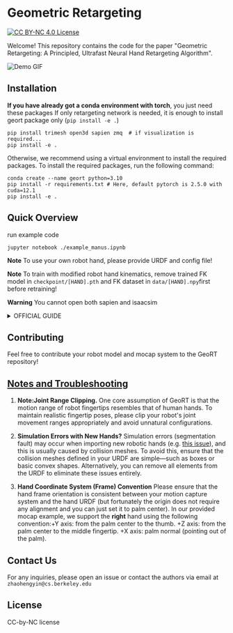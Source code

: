 # Geometric Retargeting

[![CC BY-NC 4.0 License](https://licensebuttons.net/l/by-nc/4.0/88x31.png)](https://creativecommons.org/licenses/by-nc/4.0/)

Welcome! This repository contains the code for the paper "Geometric Retargeting: A Principled, Ultrafast Neural Hand Retargeting Algorithm".

![Demo GIF](./images/demo.gif)
## Installation
<b>If you have already got a conda environment with torch</b>, you just need these packages
If only retargeting network is needed, it is enough to install geort package only (<code>pip install -e .</code>)
```
pip install trimesh open3d sapien zmq  # if visualization is required...
pip install -e .
```

Otherwise, we recommend using a virtual environment to install the required packages. To install the required packages, run the following command:
```
conda create --name geort python=3.10
pip install -r requirements.txt # Here, default pytorch is 2.5.0 with cuda=12.1
pip install -e .
```
## Quick Overview

run example code

```shell
jupyter notebook ./example_manus.ipynb
```

**Note**
To use your own robot hand, please provide URDF and config file!

**Note**
To train with modified robot hand kinematics, remove trained FK model in <code>checkpoint/[HAND].pth</code> and FK dataset in <code>data/[HAND].npy</code>first before retraining!

**Warning**
You cannot open both sapien and isaacsim


<details><summary> OFFICIAL GUIDE </summary>

Upon completion, you will be able to train GeoRT and deploy the checkpoint in a clean and straightforward way. 
### Training (1-2min):
```
python ./geort/trainer.py -hand allegro_right -human_data human_alex -ckpt_tag geort_1
```
### Deploy in code
```
import geort
model = geort.load_model('geort_1')
mocap = ...
qpos = model.forward(mocap.get())
```
But before this, we need to complete some one-time system setup steps outlined below.

**Useful Links**: [Notes and Troubleshooting](#notes-and-troubleshooting)
## Getting Started
We use the native Allegro Hand as an example. 

### Step 1: Import your robot hand (one-time setup).
Note: For the Allegro Hand, you can actually skip this step. However, please follow it if you want to import a customized robot hand.

We just need to complete a quick setup process outlined below:

1. Place your robot hand URDF file in the ``assets`` folder. (We have included the Allegro example there.)
2. Create a config file named ``your_robot_name.json`` in the ``geort/config`` directory. Below is an example for the Allegro hand. For brevity, the details are omitted here, but you can refer to the [this](./geort/config/allegro_right.json) for full information. For setup instructions, please read [this](./geort/config/template.py).

```
{
    "name": "allegro_right",  
    "urdf_path": "./assets/allegro_right/allegro_hand_description_right.urdf",
    "base_link": "base_link",
    "joint_order": [
        "joint_0.0", "joint_1.0", "joint_2.0", "joint_3.0",
        "joint_4.0", "joint_5.0", "joint_6.0", "joint_7.0",
        "joint_8.0", "joint_9.0", "joint_10.0", "joint_11.0",
        "joint_12.0", "joint_13.0", "joint_14.0", "joint_15.0"
    ],
    "fingertip_link": [
        {
            "name": "index",
            "link": "link_4.0_tip",
            "joint": ["joint_0.0", "joint_1.0", "joint_2.0", "joint_3.0"],
            "center_offset": [0.0, 0.0, 0.0],
            "human_hand_id": 8,
        },
        ...
    ]
}

```
Now, you can run this command to visualize your hand.
```
python geort/env/hand.py --hand [YOUR_HAND_CONFIG_NAME]
```
such as 
```
python geort/env/hand.py --hand allegro_right
```
<span style="color:red"> If there is any segmentation error, please simplify the collision meshes or just remove all the `collision` fields in your URDF. </span> See the [Notes and Troubleshooting](#notes-and-troubleshooting) section.

### Step 2: Collect human hand mocap data.
Now we need to collect some human hand data for training the retargeting model. We put an example human recording dataset in data folder. You can add your own data to that folder and here is a template python script to do this.

```
import geort
import time

# Dataset Name
data_output_name = "human" # TODO(): Specify a name for this (e.g. your name)

# Your data collection loop.
mocap = YourAwesomeMocap() # TODO(): your mocap system.
                           # Define a mocap.get() method.
                           # Apologies, you still have to do this...
 
data = []

for step in range(5000):       # collect 5000 data points.
    hand_keypoint = mocap.get() # mocap.get() return [N, 3] numpy array.
    data.append(hand_keypoint)
    
    time.sleep(0.01)            # take a short break.

# finish data collection.
geort.save_human_data(data, data_output_name)
```
Use ``geort.save_human_data`` API -- this can simplify your effort in specifying the path. This dataset can be reloaded later using **data_output_name**. 

During the data collection process, try to 1. fully stretch each finger and explore its fingertip moving range and 2. perform pinch grasps. Ensure that your fingers feel natural and comfortable—since during teleoperation deployment, you will use these recorded gestures to control the robot! Please avoid any unnatural or strained movements.

We understand that most users likely have their own mocap systems. However, for demonstration purposes, we provide a simple mocap solution based on MediaPipe. Please note, this is intended only for demo use and not for deployment; we will explain this in more detail later.

```
python ./geort/mocap/mediapipe_mocap.py --name human
```
to generate a dataset named ``human``. Refered to the file for instructions. When you see the pop-up window, press ``s`` to start recording and ``q`` to finish. 

**Note:** Please ensure that the hand frame orientation is consistent between your motion capture system and the hand URDF (but fortunately the origin does not require any alignment and you can just set it to palm center). In our provided mocap example, we support the **right** hand using the following convention:+Y axis: from the palm center to the thumb. +Z axis: from the palm center to the middle fingertip. +X axis: palm normal (pointing out of the palm). 

### Step 3: Train the Model
Assuming you have placed ``your_robot_name.json`` in the ``geort/config`` folder as described in Step 1, and set ``data_output_name`` to ``human`` in Step 2, run the following command. TAG is the checkpoint id to use in later deployment.

```
python ./geort/trainer.py -hand your_robot_name -human_data human -ckpt_tag TAG
```

Let it train for about 30–50 epochs (approximately 1–2 minutes). You can press Ctrl+C to stop early if you wish. 

If this is the first time you’re training for a new hand, an additional 5 minutes will be needed to train the neural FK model — this only happens once.
In the command above, 

For demo purpose, we have put ``human_alex.npy`` data in the ``data`` folder. For adapting it to a right Allegro hand, just run

```
python ./geort/trainer.py -hand allegro_right -human_data human_alex -ckpt_tag geort_1
```
This will generate a checkpoint named ``geort_1``. Later you can call ``model = geort.load_model('geort_1')`` to use it in your code.

### Step 4: Deploy!
Ok, now we are all set. Use the following code to import and deploy the trained model. 

```
import geort

checkpoint_tag = 'geort_1'          # TODO: your checkpoint name, assume it is 'TAG'
model = geort.load_model(checkpoint_tag, epoch=50)  # set epoch=-1 to use the last model.

mocap = YourAwesomeMocap()      # TODO: your mocap.
robot = YourRobustRobotHand()   # TODO: your robot.

while True:
    qpos = model.forward(mocap.get()) # This is the retargeted qpos. 
                                      # (Note: unnormalized joint angle)
    robot.command(qpos)               # execute!

```
We provide some examples in ``geort/mocap/mediapipe_evaluation.py`` and ``geort/mocap/replay_evaluation``. If you have manus glove, you can also refer to ``geort/mocap/manus_evaluation.py``. We recommend (insist) you use a glove-based mocap system instead of MediaPipe, as for vision-based mocap there is significant input distribution shift during deployment!

The simplest way for testing is to use the replay evaluation as below. This will show the retargeted trajectory in the viewer. 
```
python ./geort/mocap/replay_evaluation.py -hand allegro_right -ckpt_tag YOUR_CKPT -data YOUR_TRAINING_DATA
```
For instance, if we have ``human.npy`` in the ``data`` folder
```
python ./geort/mocap/replay_evaluation.py -hand allegro_right -ckpt_tag YOUR_CKPT -data human
```

</details>


## Contributing
Feel free to contribute your robot model and mocap system to the GeoRT repository!

## [Notes and Troubleshooting](#notes-and-troubleshooting)
1. **Note:Joint Range Clipping.** One core assumption of GeoRT is that the motion range of robot fingertips resembles that of human hands. To maintain realistic fingertip poses, please clip your robot's joint movement ranges appropriately and avoid unnatural configurations.

2. **Simulation Errors with New Hands?** Simulation errors (segmentation fault) may occur when importing new robotic hands (e.g. [this issue](https://github.com/facebookresearch/GeoRT/issues/7)), and this is usually caused by collision meshes. To avoid this, ensure that the collision meshes defined in your URDF are simple—such as boxes or basic convex shapes. Alternatively, you can remove all <collision> elements from the URDF to eliminate these issues entirely. 

3. **Hand Coordinate System (Frame) Convention** Please ensure that the hand frame orientation is consistent between your motion capture system and the hand URDF (but fortunately the origin does not require any alignment and you can just set it to palm center). In our provided mocap example, we support the **right** hand using the following convention:+Y axis: from the palm center to the thumb. +Z axis: from the palm center to the middle fingertip. +X axis: palm normal (pointing out of the palm). 


## Contact Us
For any inquiries, please open an issue or contact the authors via email at ``zhaohengyin@cs.berkeley.edu``
<!-- ## Bibliography -->

## License
CC-by-NC license


